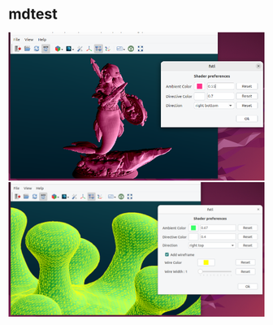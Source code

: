 # mdtest

![screenshot1](./images/screenshot_fstl-e_20230205.png)
![screenshot1](./images/screenshot_fstl-e_20230212.png)
